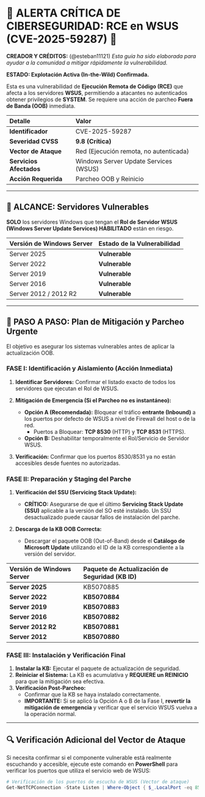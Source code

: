 # 🚨 ALERTA CRÍTICA DE CIBERSEGURIDAD: RCE en WSUS (CVE-2025-59287) 🚨

**CREADOR Y CRÉDITOS:** (@esteban11121)
*Esta guía ha sido elaborada para ayudar a la comunidad a mitigar rápidamente la vulnerabilidad.*

**ESTADO: Explotación Activa (In-the-Wild) Confirmada.**

Esta es una vulnerabilidad de **Ejecución Remota de Código (RCE)** que afecta a los servidores **WSUS**, permitiendo a atacantes no autenticados obtener privilegios de **SYSTEM**. Se requiere una acción de parcheo **Fuera de Banda (OOB)** inmediata.

| Detalle | Valor |
| :--- | :--- |
| **Identificador** | CVE-2025-59287 |
| **Severidad CVSS** | **9.8 (Crítica)** |
| **Vector de Ataque** | Red (Ejecución remota, no autenticada) |
| **Servicios Afectados** | Windows Server Update Services (WSUS) |
| **Acción Requerida** | Parcheo OOB y Reinicio |

---

## 🎯 ALCANCE: Servidores Vulnerables

**SOLO** los servidores Windows que tengan el **Rol de Servidor WSUS (Windows Server Update Services) HABILITADO** están en riesgo.

| Versión de Windows Server | Estado de la Vulnerabilidad |
| :--- | :--- |
| Server 2025 | **Vulnerable** |
| Server 2022 | **Vulnerable** |
| Server 2019 | **Vulnerable** |
| Server 2016 | **Vulnerable** |
| Server 2012 / 2012 R2 | **Vulnerable** |

---

## 📝 PASO A PASO: Plan de Mitigación y Parcheo Urgente

El objetivo es asegurar los sistemas vulnerables antes de aplicar la actualización OOB.

### FASE I: Identificación y Aislamiento (Acción Inmediata)

1.  **Identificar Servidores:** Confirmar el listado exacto de todos los servidores que ejecutan el Rol de WSUS.

2.  **Mitigación de Emergencia (Si el Parcheo no es instantáneo):**
    * **Opción A (Recomendada):** Bloquear el tráfico **entrante (Inbound)** a los puertos por defecto de WSUS a nivel de Firewall del host o de la red.
        * Puertos a Bloquear: **TCP 8530** (HTTP) y **TCP 8531** (HTTPS).
    * **Opción B:** Deshabilitar temporalmente el Rol/Servicio de Servidor WSUS.

3.  **Verificación:** Confirmar que los puertos 8530/8531 ya no están accesibles desde fuentes no autorizadas.

### FASE II: Preparación y Staging del Parche

1.  **Verificación del SSU (Servicing Stack Update):**
    * **CRÍTICO:** Asegurarse de que el último **Servicing Stack Update (SSU)** aplicable a la versión del SO esté instalado. Un SSU desactualizado puede causar fallos de instalación del parche.

2.  **Descarga de la KB OOB Correcta:**
    * Descargar el paquete OOB (Out-of-Band) desde el **Catálogo de Microsoft Update** utilizando el ID de la KB correspondiente a la versión del servidor.

| Versión de Windows Server | Paquete de Actualización de Seguridad (KB ID) |
| :--- | :--- |
| **Server 2025** | KB5070885 |
| **Server 2022** | **KB5070884** |
| **Server 2019** | **KB5070883** |
| **Server 2016** | **KB5070882** |
| **Server 2012 R2** | **KB5070881** |
| **Server 2012** | **KB5070880** |

### FASE III: Instalación y Verificación Final

1.  **Instalar la KB:** Ejecutar el paquete de actualización de seguridad.
2.  **Reiniciar el Sistema:** La KB es acumulativa y **REQUIERE un REINICIO** para que la mitigación sea efectiva.
3.  **Verificación Post-Parcheo:**
    * Confirmar que la KB se haya instalado correctamente.
    * **IMPORTANTE:** Si se aplicó la Opción A o B de la Fase I, **revertir la mitigación de emergencia** y verificar que el servicio WSUS vuelva a la operación normal.

---

## 🔍 Verificación Adicional del Vector de Ataque

Si necesita confirmar si el componente vulnerable está realmente escuchando y accesible, ejecute este comando en **PowerShell** para verificar los puertos que utiliza el servicio web de WSUS:

```powershell
# Verificación de los puertos de escucha de WSUS (Vector de ataque)
Get-NetTCPConnection -State Listen | Where-Object { $_.LocalPort -eq 8530 -or $_.LocalPort -eq 8531 }
